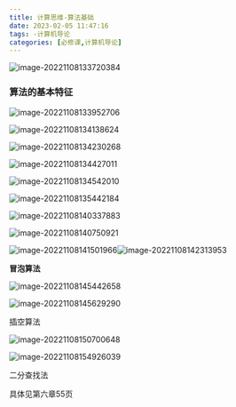 ```yaml
---
title: 计算思维-算法基础
date: 2023-02-05 11:47:16
tags: -计算机导论
categories: [必修课,计算机导论]
---
```




![image-20221108133720384](C:\Users\ECHO\AppData\Roaming\Typora\typora-user-images\image-20221108133720384.png)

### 算法的基本特征

![image-20221108133952706](C:\Users\ECHO\AppData\Roaming\Typora\typora-user-images\image-20221108133952706.png)

![image-20221108134138624](C:\Users\ECHO\AppData\Roaming\Typora\typora-user-images\image-20221108134138624.png)

![image-20221108134230268](C:\Users\ECHO\AppData\Roaming\Typora\typora-user-images\image-20221108134230268.png)

![image-20221108134427011](C:\Users\ECHO\AppData\Roaming\Typora\typora-user-images\image-20221108134427011.png)

![image-20221108134542010](C:\Users\ECHO\AppData\Roaming\Typora\typora-user-images\image-20221108134542010.png)

![image-20221108135442184](C:\Users\ECHO\AppData\Roaming\Typora\typora-user-images\image-20221108135442184.png)

![image-20221108140337883](C:\Users\ECHO\AppData\Roaming\Typora\typora-user-images\image-20221108140337883.png)

![image-20221108140750921](C:\Users\ECHO\AppData\Roaming\Typora\typora-user-images\image-20221108140750921.png)

![image-20221108141501966](C:\Users\ECHO\AppData\Roaming\Typora\typora-user-images\image-20221108141501966.png)![image-20221108142313953](C:\Users\ECHO\AppData\Roaming\Typora\typora-user-images\image-20221108142313953.png)

**冒泡算法**

![image-20221108145442658](C:\Users\ECHO\AppData\Roaming\Typora\typora-user-images\image-20221108145442658.png)

![image-20221108145629290](C:\Users\ECHO\AppData\Roaming\Typora\typora-user-images\image-20221108145629290.png)



插空算法

![image-20221108150700648](C:\Users\ECHO\AppData\Roaming\Typora\typora-user-images\image-20221108150700648.png)

![image-20221108154926039](C:\Users\ECHO\AppData\Roaming\Typora\typora-user-images\image-20221108154926039.png)

二分查找法

具体见第六章55页
